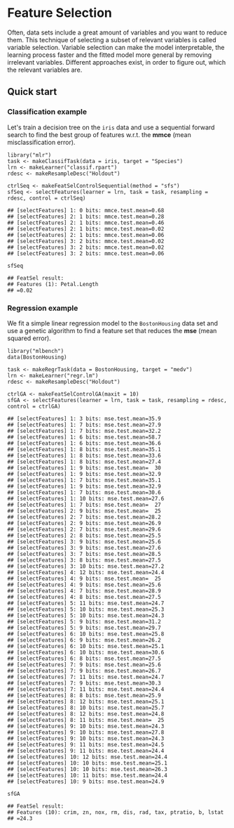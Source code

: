 Feature Selection
==================

Often, data sets include a great amount of variables and you want to reduce them. This technique of selecting a subset of relevant variables is called variable selection. Variable selection can make the model interpretable, the learning process faster and the fitted model more general by removing irrelevant variables.  Different approaches exist, in order to figure out, which the relevant variables are.


Quick start
-----------

### Classification example

Let's train a decision tree on the ``iris`` data and use a sequential forward search to find the best group of features w.r.t. the **mmce** (mean misclassification error).


```splus
library("mlr")
task <- makeClassifTask(data = iris, target = "Species")
lrn <- makeLearner("classif.rpart")
rdesc <- makeResampleDesc("Holdout")

ctrlSeq <- makeFeatSelControlSequential(method = "sfs")
sfSeq <- selectFeatures(learner = lrn, task = task, resampling = rdesc, control = ctrlSeq)
```

```
## [selectFeatures] 1: 0 bits: mmce.test.mean=0.68
## [selectFeatures] 2: 1 bits: mmce.test.mean=0.28
## [selectFeatures] 2: 1 bits: mmce.test.mean=0.46
## [selectFeatures] 2: 1 bits: mmce.test.mean=0.02
## [selectFeatures] 2: 1 bits: mmce.test.mean=0.06
## [selectFeatures] 3: 2 bits: mmce.test.mean=0.02
## [selectFeatures] 3: 2 bits: mmce.test.mean=0.02
## [selectFeatures] 3: 2 bits: mmce.test.mean=0.06
```

```splus
sfSeq
```

```
## FeatSel result:
## Features (1): Petal.Length
## =0.02
```



### Regression example

We fit a simple linear regression model to the ``BostonHousing`` data set and use a genetic algorithm to find a feature set that reduces the **mse** (mean squared error).


```splus
library("mlbench")
data(BostonHousing)

task <- makeRegrTask(data = BostonHousing, target = "medv")
lrn <- makeLearner("regr.lm")
rdesc <- makeResampleDesc("Holdout")

ctrlGA <- makeFeatSelControlGA(maxit = 10)
sfGA <- selectFeatures(learner = lrn, task = task, resampling = rdesc, control = ctrlGA)
```

```
## [selectFeatures] 1: 3 bits: mse.test.mean=35.9
## [selectFeatures] 1: 7 bits: mse.test.mean=27.9
## [selectFeatures] 1: 7 bits: mse.test.mean=32.2
## [selectFeatures] 1: 6 bits: mse.test.mean=58.7
## [selectFeatures] 1: 6 bits: mse.test.mean=36.6
## [selectFeatures] 1: 8 bits: mse.test.mean=35.1
## [selectFeatures] 1: 8 bits: mse.test.mean=33.6
## [selectFeatures] 1: 8 bits: mse.test.mean=27.4
## [selectFeatures] 1: 9 bits: mse.test.mean=  30
## [selectFeatures] 1: 9 bits: mse.test.mean=32.9
## [selectFeatures] 1: 7 bits: mse.test.mean=35.1
## [selectFeatures] 1: 9 bits: mse.test.mean=32.9
## [selectFeatures] 1: 7 bits: mse.test.mean=30.6
## [selectFeatures] 1: 10 bits: mse.test.mean=27.6
## [selectFeatures] 1: 7 bits: mse.test.mean=  27
## [selectFeatures] 2: 9 bits: mse.test.mean=  25
## [selectFeatures] 2: 7 bits: mse.test.mean=28.2
## [selectFeatures] 2: 9 bits: mse.test.mean=26.9
## [selectFeatures] 2: 7 bits: mse.test.mean=29.6
## [selectFeatures] 2: 8 bits: mse.test.mean=25.5
## [selectFeatures] 3: 9 bits: mse.test.mean=25.6
## [selectFeatures] 3: 9 bits: mse.test.mean=27.6
## [selectFeatures] 3: 7 bits: mse.test.mean=28.5
## [selectFeatures] 3: 8 bits: mse.test.mean=27.5
## [selectFeatures] 3: 10 bits: mse.test.mean=27.2
## [selectFeatures] 4: 12 bits: mse.test.mean=24.4
## [selectFeatures] 4: 9 bits: mse.test.mean=  25
## [selectFeatures] 4: 9 bits: mse.test.mean=25.6
## [selectFeatures] 4: 7 bits: mse.test.mean=28.9
## [selectFeatures] 4: 8 bits: mse.test.mean=27.5
## [selectFeatures] 5: 11 bits: mse.test.mean=24.7
## [selectFeatures] 5: 10 bits: mse.test.mean=25.3
## [selectFeatures] 5: 10 bits: mse.test.mean=24.3
## [selectFeatures] 5: 9 bits: mse.test.mean=31.2
## [selectFeatures] 5: 9 bits: mse.test.mean=29.7
## [selectFeatures] 6: 10 bits: mse.test.mean=25.8
## [selectFeatures] 6: 9 bits: mse.test.mean=26.2
## [selectFeatures] 6: 10 bits: mse.test.mean=25.1
## [selectFeatures] 6: 10 bits: mse.test.mean=30.6
## [selectFeatures] 6: 8 bits: mse.test.mean=27.5
## [selectFeatures] 7: 9 bits: mse.test.mean=25.6
## [selectFeatures] 7: 9 bits: mse.test.mean=26.7
## [selectFeatures] 7: 11 bits: mse.test.mean=24.7
## [selectFeatures] 7: 9 bits: mse.test.mean=30.3
## [selectFeatures] 7: 11 bits: mse.test.mean=24.4
## [selectFeatures] 8: 8 bits: mse.test.mean=25.9
## [selectFeatures] 8: 12 bits: mse.test.mean=25.1
## [selectFeatures] 8: 10 bits: mse.test.mean=25.7
## [selectFeatures] 8: 12 bits: mse.test.mean=24.8
## [selectFeatures] 8: 11 bits: mse.test.mean=  25
## [selectFeatures] 9: 10 bits: mse.test.mean=24.3
## [selectFeatures] 9: 10 bits: mse.test.mean=27.8
## [selectFeatures] 9: 10 bits: mse.test.mean=24.3
## [selectFeatures] 9: 11 bits: mse.test.mean=24.5
## [selectFeatures] 9: 11 bits: mse.test.mean=24.4
## [selectFeatures] 10: 12 bits: mse.test.mean=24.4
## [selectFeatures] 10: 10 bits: mse.test.mean=25.1
## [selectFeatures] 10: 10 bits: mse.test.mean=26.3
## [selectFeatures] 10: 11 bits: mse.test.mean=24.4
## [selectFeatures] 10: 9 bits: mse.test.mean=24.9
```

```splus
sfGA
```

```
## FeatSel result:
## Features (10): crim, zn, nox, rm, dis, rad, tax, ptratio, b, lstat
## =24.3
```



